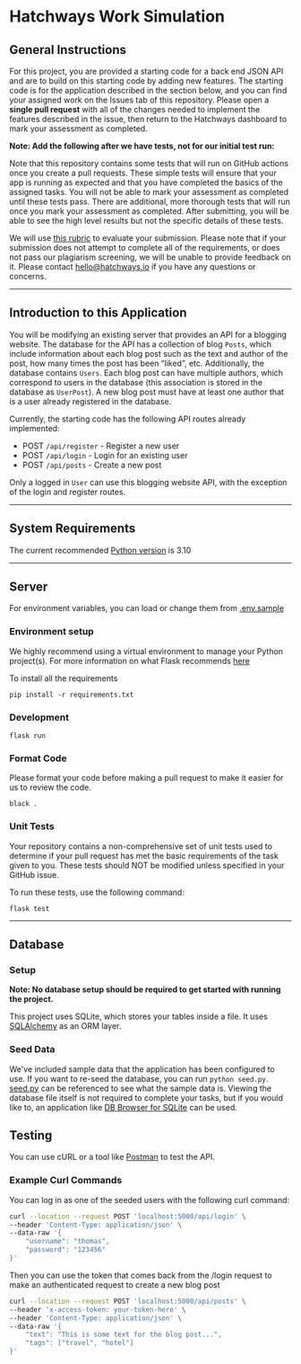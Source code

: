 # Hatchways Work Simulation

## General Instructions

For this project, you are provided a starting code for a back end JSON API and are to build on this starting code by adding new features. The starting code is for the application described in the section below, and you can find your assigned work on the Issues tab of this repository. Please open a **single pull request** with all of the changes needed to implement the features described in the issue, then return to the Hatchways dashboard to mark your assessment as completed.

**Note: Add the following after we have tests, not for our initial test run:**

Note that this repository contains some tests that will run on GitHub actions once you create a pull requests. These simple tests will ensure that your app is running as expected and that you have completed the basics of the assigned tasks. You will not be able to mark your assessment as completed until these tests pass. There are additional, more thorough tests that will run once you mark your assessment as completed. After submitting, you will be able to see the high level results but not the specific details of these tests.

We will use [this rubric](https://drive.google.com/file/d/1Lfn6JnanBhuSjMDQaIdIBk1_QK7i9mNU/view) to evaluate your submission. Please note that if your submission does not attempt to complete all of the requirements, or does not pass our plagiarism screening, we will be unable to provide feedback on it. Please contact hello@hatchways.io if you have any questions or concerns.

---

## Introduction to this Application

You will be modifying an existing server that provides an API for a blogging website. The database for the API has a collection of blog `Posts`, which include information about each blog post such as the text and author of the post, how many times the post has been “liked”, etc. Additionally, the database contains `Users`. Each blog post can have multiple authors, which correspond to users in the database (this association is stored in the database as `UserPost`). A new blog post must have at least one author that is a user already registered in the database.

Currently, the starting code has the following API routes already implemented:

- POST `/api/register` - Register a new user
- POST `/api/login` - Login for an existing user
- POST `/api/posts` - Create a new post

Only a logged in `User` can use this blogging website API, with the exception of the login and register routes.

---

## System Requirements

The current recommended [Python version](https://www.python.org/doc/versions/) is 3.10

---

## Server

For environment variables, you can load or change them from [.env.sample](.env.sample)

### Environment setup

We highly recommend using a virtual environment to manage your Python project(s). For more information on what Flask recommends [here](https://flask.palletsprojects.com/en/1.1.x/installation/#virtual-environments)

To install all the requirements

```
pip install -r requirements.txt
```

### Development

```
flask run
```

### Format Code

Please format your code before making a pull request to make it easier for us to review the code.

```
black .
```

### Unit Tests

Your repository contains a non-comprehensive set of unit tests used to determine if your pull request has met the basic requirements of the task given to you. These tests should NOT be modified unless specified in your GitHub issue.

To run these tests, use the following command:

```
flask test
```

---

## Database

### Setup

**Note: No database setup should be required to get started with running the project.**

This project uses SQLite, which stores your tables inside a file. It uses [SQLAlchemy](https://www.sqlalchemy.org/) as an ORM layer.

### Seed Data

We've included sample data that the application has been configured to use. If you want to re-seed the database, you can run `python seed.py`. [seed.py](./seed.py) can be referenced to see what the sample data is. Viewing the database file itself is not required to complete your tasks, but if you would like to, an application like [DB Browser for SQLite](https://sqlitebrowser.org/) can be used.

## Testing

You can use cURL or a tool like [Postman](https://www.postman.com/) to test the API.

### Example Curl Commands

You can log in as one of the seeded users with the following curl command:

```bash
curl --location --request POST 'localhost:5000/api/login' \
--header 'Content-Type: application/json' \
--data-raw '{
    "username": "thomas",
    "password": "123456"
}'
```

Then you can use the token that comes back from the /login request to make an authenticated request to create a new blog post

```bash
curl --location --request POST 'localhost:5000/api/posts' \
--header 'x-access-token: your-token-here' \
--header 'Content-Type: application/json' \
--data-raw '{
    "text": "This is some text for the blog post...",
    "tags": ["travel", "hotel"]
}'
```
